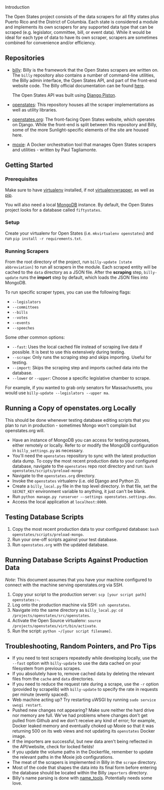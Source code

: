 Introduction

The Open States project consists of the data scrapers for all fifty states plus Puerto Rico and the District of
Columbia.  Each state is considered a module and implements its own scrapers for any supported data type that can be
scraped (e.g. legislator, committee, bill, or event data).  While it would be ideal for each type of data to have its
own scraper, scrapers are sometimes combined for convenience and/or efficiency.

## Repositories

-   [billy](https://github.com/sunlightlabs/billy): Billy is the framework that the Open States scrapers are written on.
The `billy` repository also contains a number of command-line utilities, the Billy admin interface, the Open States
API, and part of the front-end website code.  The Billy official documentation can be found
[here](https://billy.readthedocs.org/en/latest/).

    The Open States API was built using [Django Piston](https://bitbucket.org/jespern/django-piston/wiki/Home).

-   [openstates](https://github.com/sunlightlabs/openstates): This repository houses all the scraper implementations as
well as utility libraries.

-   [openstates.org](https://github.com/sunlightlabs/openstates.org): The front-facing Open States website, which
operates on Django.  While the front-end is split between this repository and Billy, some of the more Sunlight-specific
elements of the site are housed here.

-   [moxie](https://github.com/paultag/moxie): A Docker orchestration tool that manages Open States scrapers and
utilities - written by Paul Tagliamonte.

## Getting Started

### Prerequisites

Make sure to have [virtualenv](https://virtualenv.readthedocs.org/en/latest/) installed, if not [virtualenvwrapper](
https://virtualenvwrapper.readthedocs.org/en/latest/), as well as [pip](https://pip.readthedocs.org/en/latest/).

You will also need a local [MongoDB](https://www.mongodb.org/downloads) instance.  By default, the Open States project
looks for a database called `fiftystates`.

### Setup

Create your virtualenv for Open States (i.e. `mkvirtualenv openstates`) and run `pip install -r requirements.txt`.

### Running Scrapers

From the root directory of the project, run `billy-update [state abbreviation]` to run all scrapers in the module.
Each scraped entity will be cached to the `data` directory as a JSON file.  After the **scraping** step, `billy-update`
runs the **import** step by default, which loads the JSON files into MongoDB.

To run specific scraper types, you can use the following flags:

-   `--legislators`
-   `--committees`
-   `--bills`
-   `--votes`
-   `--events`
-   `--speeches`

Some other common options:

-   `--fast`: Uses the local cached file instead of scraping live data if possible.  It is best to use this extensively
    during testing.
-   `--scrape`: Only runs the scraping step and skips importing.  Useful for testing.
-   `--import`: Skips the scraping step and imports cached data into the database.
-  `--lower` or `--upper`: Choose a specific legislative chamber to scrape.

For example, if you wanted to grab only senators for Massachusetts, you would use `billy-update --legislators --upper
ma`.

## Running a Copy of openstates.org Locally

This should be done whenever testing database editing scripts that you plan to run in production - sometimes Mongo won't
complain but openstates.org will.

-   Have an instance of MongoDB you can access for testing purposes, either remotely or locally.  Refer to or modify the
MongoDB configuration in `billy_settings.py` as necessary.
-   You'll need the `openstates` repository to sync with the latest production data dump.  To copy the most recent
production data to your configured database, navigate to the `openstates` repo root directory and run:
`bash openstates/scripts/preload-mongo`
-   Navigate to the `openstates.org` directory.
-   Invoke the `openstates` virtualenv (i.e. old Django and Python 2).
-   Create a `billy_local.py` file in the top level directory.  In that file, set the `SECRET_KEY` environment variable
to anything, it just can't be blank.
-   Run `python manage.py runserver —-settings openstates.settings.dev`.
-   Access the local application at `localhost:8000`.

## Testing Database Scripts

1.   Copy the most recent production data to your configured database: `bash openstates/scripts/preload-mongo`.
1.   Run your one-off scripts against your test database.
1.   Run `openstates.org` with the updated database.

## Running Database Scripts Against Production Data

*Note*: This document assumes that you have your machine configured to connect with the machine serving openstates.org via SSH.

1.   Copy your script to the production server: `scp [your script path] openstates:~`.
1.   Log onto the production machine via SSH: `ssh openstates`.
1.   Navigate into the same directory as `billy_local.py`: `cd /projects/openstates/src/openstates`.
1.   Activate the Open Source virtualenv: `source /projects/openstates/virt/bin/activate`.
1.   Run the script: `python ~/[your script filename]`.

## Troubleshooting, Random Pointers, and Pro Tips

-   If you need to test scrapers repeatedly while developing locally, use the `--fast` option with `billy-update` to use the
data cached on your filesystem from previous scrapes.
-   If you absolutely have to, remove cached data by deleting the relevant files from the `cache` and `data` directories.
-   If you need to reduce the request rate during a scrape, use the `-r` option (provided by scrapelib) with `billy-update` to
specify the rate in requests per minute (evenly spaced).
-   Web machine acting up? Try restarting uWSGI by running `sudo service uwsgi restart`.
-   Pushed new changes not appearing? Make sure neither the hard drive nor memory are full. We've had problems where changes
don't get pulled from Github and we don't receive any kind of error; for example, Docker leaked memory and eventually choked up
Moxie so that it was returning 500 on its web views and not updating its `openstates` Docker image.
-   If the importers are successful, but new data aren't being reflected in the API/website, check for locked fields!
-   If you update the volume paths in the Dockerfile, remember to update the relevant paths in the Moxie job configurations.
-   The meat of the scrapers is implemented in Billy in the `scrape` directory.
-   Most of the code that shapes the data into its final form before entering the database should be located within the Billy
`importers` directory.
-   Billy's name parsing is done with [name_tools](https://github.com/jamesturk/name_tools).  Potentially needs some love.
